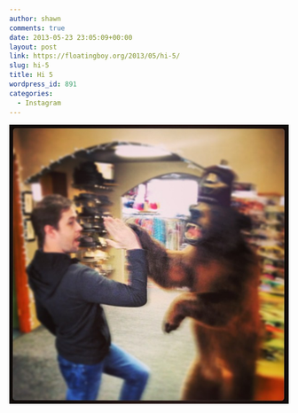 ```yaml
---
author: shawn
comments: true
date: 2013-05-23 23:05:09+00:00
layout: post
link: https://floatingboy.org/2013/05/hi-5/
slug: hi-5
title: Hi 5
wordpress_id: 891
categories:
  - Instagram
---
```


[![Hi 5](/assets/media/2013/05/11dcaf72c3f711e29a5b22000a9f15d6_7.jpg)](/assets/media/2013/05/11dcaf72c3f711e29a5b22000a9f15d6_7.jpg)
